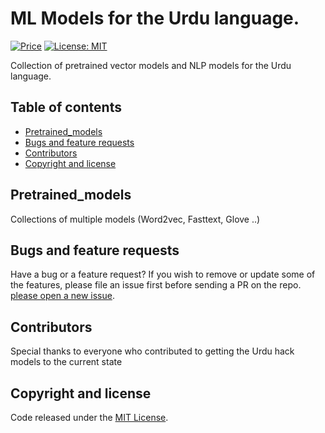 # ML Models for the Urdu language.

[![Price](https://img.shields.io/badge/price-FREE-0098f7.svg)](https://github.com/urduhack/models/blob/master/LICENSE)
[![License: MIT](https://img.shields.io/badge/license-MIT-blue.svg)](https://github.com/urduhack/models/blob/master/LICENSE)

Collection of pretrained vector models and NLP models for the Urdu language.

## Table of contents

- [Pretrained_models](#Pretrained_models)
- [Bugs and feature requests](#bugs-and-feature-requests)
- [Contributors](#contributors)
- [Copyright and license](#copyright-and-license)


## Pretrained_models

Collections of multiple models (Word2vec, Fasttext, Glove ..) 

## Bugs and feature requests

Have a bug or a feature request? If you wish to remove or update some of the features, please file an issue first before sending a PR on the repo. [please open a new issue](https://github.com/urduhack/models/issues/new).

## Contributors

Special thanks to everyone who contributed to getting the Urdu hack models to the current state


## Copyright and license

Code released under the [MIT License](ttps://github.com/urduhack/models/blob/master/LICENSE).